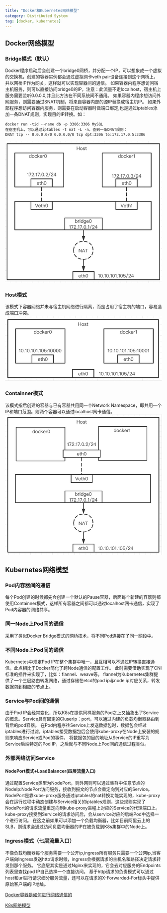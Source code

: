 ```yaml
---
title: "Docker和Kubernetes网络模型"
category: Distributed System
tag: [docker, kubernetes]
---
```

## Docker网络模型
### Bridge模式（默认）
Docker程序启动后会创建一个bridge0网桥，并分配一个IP，可以想象成一个虚拟的交换机，创建的容器实例都会通过虚拟网卡veth pair设备连接到这个网桥上，并以网桥IP作为网关，这样就可以实现容器间的通信。
如果容器内程序想访问宿主机服务，则可以直接访问bridge0的IP，注意：此流量不走localhost，宿主机上服务需要监听0.0.0.0,并且此方法在不同系统间不通用。
如果容器内程序想访问外网服务，则需要通过SNAT机制，将来自容器内部的源IP替换成宿主机IP。
如果外部程序想访问容器内服务，则需要在启动容器时做端口绑定,也是通过iptables添加一条DNAT规则，实现目的IP转换。如：
```
docker run -tid --name db -p 3306:3306 MySQL
在宿主机上，可以通过iptables -t nat -L -n，查到一条DNAT规则：
DNAT tcp -- 0.0.0.0/0 0.0.0.0/0 tcp dpt:3306 to:172.17.0.5:3306
```
![docker_bridge](https://raw.githubusercontent.com/Leon-WTF/leon-wtf.github.io/master/img/docker_bridge.jpg)

### Host模式
该模式下容器网络并未与宿主机网络进行隔离，而是占用了宿主机的端口，容易造成端口冲突。
![docker_host](https://raw.githubusercontent.com/Leon-WTF/leon-wtf.github.io/master/img/docker_host.jpg)

### Containner模式
该模式指后创建的容器与已有容器共用同一个Network Namespace，即共用一个IP和端口范围。则两个容器可以通过localhost网卡通信。
![docker_container](https://raw.githubusercontent.com/Leon-WTF/leon-wtf.github.io/master/img/docker_container.jpg)

## Kubernetes网络模型
### Pod内容器间的通信
每个Pod创建的时候都先会创建一个默认的Pause容器，后面每个新建的容器则都使用Containner模式，这样所有容器之间都可以通过localhost网卡通信，实现了Pod内容器的网络共享。

### 同一Node上Pod间的通信
采用了类似Docker Bridge模式的网桥技术，将不同Pod连接在了同一网段中。

### 不同Node上Pod间的通信
Kubernetes中规定Pod IP在整个集群中唯一，且互相可以不通过IP转换直接通信。此点相比于Docker简化了跨Node通信的配置工作。
此时需要借助实现了CNI标准的插件来实现了，比如：flannel、weave等。
flannel为Kubernetes集群提供了一个三层路由转发网络，通过存储在etcd的pod ip与node ip对应关系，转发数据包到相应的节点上。

### Service与Pod间的通信
由于Pod IP会经常变化，所以K8s在提供同样服务的Pod之上又抽象出了Service的概念。Service具有固定的CluserIp：port，可以通过内建的负载均衡器路由到背后的pod容器。
在Pod内程序往Service上发送数据包时，数据包会经过iptables进行过滤，iptables接受数据包后会使用kube-proxy在Node上安装的规则来响应Service或Pod的事件，
将数据包的目的地址从Service的IP重写为Service后端特定的Pod IP，之后就与不同Node上Pod间的通信过程类似。

### 外部网络访问Service
#### NodePort模式+LoadBalancer(四层流量入口)
通过配置Service类型为NodePort，则外网则可以通过集群中任意节点的NodeIp:NodePort访问服务，接收到报文的节点会重定向到对应的Service。
NodePort是靠kube-proxy服务通过iptables的nat转换功能实现的，kube-proxy会在运行过程中动态创建与Service相关的iptables规则，这些规则实现了NodePort的请求流量重定向到kube-proxy进程上对应的Service的代理端口上。
kube-proxy接受到Service的请求访问后，会从service对应的后端Pod中选择一个进行访问。
在这之前如果可以添加一个负载均衡器，比如目前阿里云上的SLB，则请求会通过访问负载均衡器的IP在被负载到K8s集群中的Node上。

### Ingress模式（七层流量入口）
不像负载均衡器每个服务需要一个公开ip,ingress所有服务只需要一个公网ip,当客户端向Ingress发送http请求时候，ingress会根据请求的主机名和路径决定请求转发到那个服务。
它底层其实是通过Nginx来实现的，它会去对应服务的Endpoints列表里查找pod IP自己选择一个直接访问。
基于http请求的负责模式可以通过host和url进行请求细分服务流量，还可以在请求的X-Forwarded-For标头中提供原始客户端的IP地址。

[Docker容器是如何进行网络通信的](https://zhuanlan.zhihu.com/p/104503057)

[K8s网络模型](http://www.spring4all.com/article/6886)

